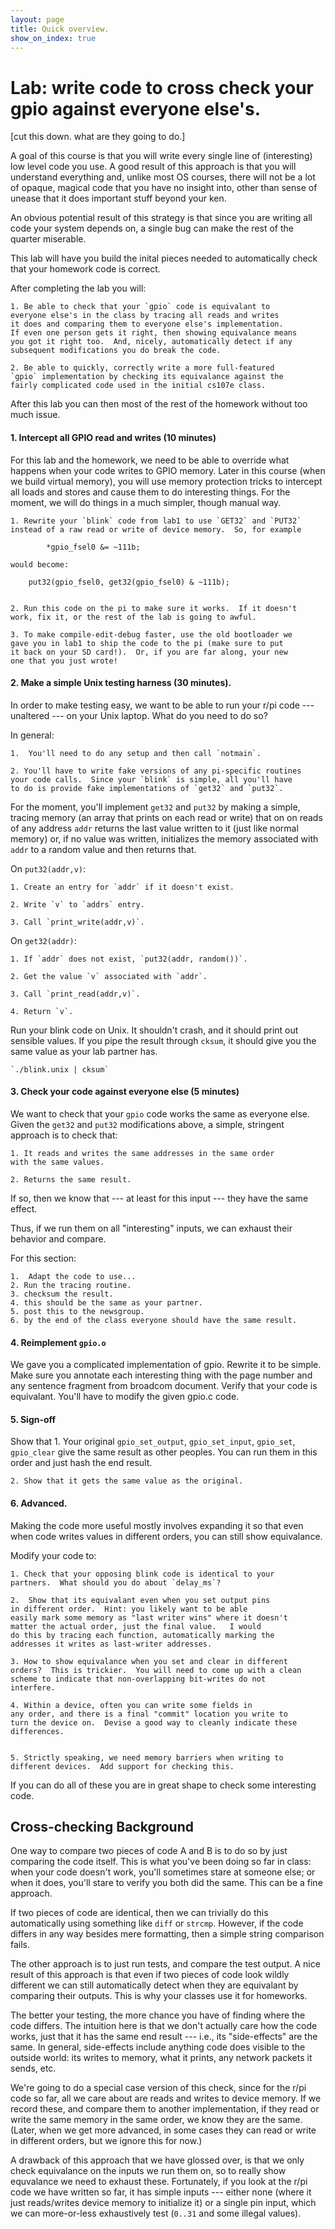 ```yaml
---
layout: page
title: Quick overview.
show_on_index: true
---
```


Lab: write code to cross check your gpio against everyone else's.
======================================================================

[cut this down.  what are they going to do.]

A goal of this course is that you will write every single line of
(interesting) low level code you use.  A good result of this approach is
that you will understand everything and, unlike most OS courses, there
will not be a lot of opaque, magical code that you have no insight into,
other than sense of unease that it does important stuff beyond your ken.

An obvious potential result of this strategy is that since you
are writing all code your system depends on, a single bug can
make the rest of the quarter miserable.  

This lab will have you build the inital pieces needed to automatically
check that your homework code is correct.

After completing the lab you will:

	1. Be able to check that your `gpio` code is equivalant to
	everyone else's in the class by tracing all reads and writes
	it does and comparing them to everyone else's implementation.
	If even one person gets it right, then showing equivalance means
	you got it right too.  And, nicely, automatically detect if any
	subsequent modifications you do break the code.

	2. Be able to quickly, correctly write a more full-featured
	`gpio` implementation by checking its equivalance against the
	fairly complicated code used in the initial cs107e class.

After this lab you can then most of the rest of the homework without too
much issue.

#### 1. Intercept all GPIO read and writes (10 minutes)

For this lab and the homework, we need to be able to override what
happens when your code writes to GPIO memory.  Later in this course
(when we build virtual memory), you will use memory protection tricks to
intercept all loads and stores and cause them to do interesting things.
For the moment, we will do things in a much simpler, though manual way.

	1. Rewrite your `blink` code from lab1 to use `GET32` and `PUT32`
	instead of a raw read or write of device memory.  So, for example

	     	*gpio_fsel0 &= ~111b;

	would become:

		put32(gpio_fsel0, get32(gpio_fsel0) & ~111b);


	2. Run this code on the pi to make sure it works.  If it doesn't
	work, fix it, or the rest of the lab is going to awful.  

	3. To make compile-edit-debug faster, use the old bootloader we
	gave you in lab1 to ship the code to the pi (make sure to put
	it back on your SD card!).  Or, if you are far along, your new
	one that you just wrote!

#### 2. Make a simple Unix testing harness (30 minutes).

In order to make testing easy, we want to be able to run your r/pi code ---
unaltered --- on your Unix laptop.  What do you need to do so?  

In general:
	
	1.  You'll need to do any setup and then call `notmain`.

	2. You'll have to write fake versions of any pi-specific routines
	your code calls.  Since your `blink` is simple, all you'll have
	to do is provide fake implementations of `get32` and `put32`.

For the moment, you'll implement `get32` and `put32` by making a simple,
tracing memory (an array that prints on each read or write) that on on
reads of any address `addr` returns the last value written to it (just
like normal memory) or, if no value was written, initializes the memory
associated with `addr` to a random value and then returns that.

On `put32(addr,v)`: 

	1. Create an entry for `addr` if it doesn't exist.

	2. Write `v` to `addrs` entry.

	3. Call `print_write(addr,v)`.

On `get32(addr)`:

	1. If `addr` does not exist, `put32(addr, random())`.

	2. Get the value `v` associated with `addr`.

	3. Call `print_read(addr,v)`.

	4. Return `v`.

Run your blink code on Unix.  It shouldn't crash, and it should print out
sensible values.  If you pipe the result through `cksum`, it should give
you the same value as your lab partner has.

	`./blink.unix | cksum`


#### 3. Check your code against everyone else (5 minutes)


We want to check that your `gpio` code works the same as everyone
else.  Given the `get32` and `put32` modifications above, a 
simple, stringent approach is to check that:

	1. It reads and writes the same addresses in the same order 
	with the same values.

	2. Returns the same result.  


If so, then we know that --- at least for this input --- they have the
same effect.

Thus, if we run them on all "interesting" inputs, we can exhaust their
behavior and compare.

For this section:

	1.  Adapt the code to use...
	2. Run the tracing routine.
	3. checksum the result.
	4. this should be the same as your partner.
	5. post this to the newsgroup.
	6. by the end of the class everyone should have the same result.

#### 4. Reimplement `gpio.o`

We gave you a complicated implementation of gpio.  Rewrite it to be
simple.  Make sure you annotate each interesting thing with the page
number and any sentence fragment from broadcom document.   Verify that
your code is equivalant.  You'll have to modify the given gpio.c code.


#### 5. Sign-off

Show that
	1. Your original `gpio_set_output`, `gpio_set_input`, `gpio_set`,
	`gpio_clear` give the same result as other peoples.  You can
	run them in this order and just hash the end result.

	2. Show that it gets the same value as the original.

#### 6. Advanced.

Making the code more useful mostly involves expanding it so that 
even when code writes values in different orders, you can still
show equivalance.

Modify your code to:

	1. Check that your opposing blink code is identical to your 
	partners.  What should you do about `delay_ms`?

	2.  Show that its equivalant even when you set output pins
	in different order.  Hint: you likely want to be able 
	easily mark some memory as "last writer wins" where it doesn't
	matter the actual order, just the final value.   I would 
	do this by tracing each function, automatically marking the 
	addresses it writes as last-writer addresses.

	3. How to show equivalance when you set and clear in different
	orders?  This is trickier.  You will need to come up with a clean
	scheme to indicate that non-overlapping bit-writes do not 
	interfere.

	4. Within a device, often you can write some fields in 
	any order, and there is a final "commit" location you write to
	turn the device on.  Devise a good way to cleanly indicate these
	differences.


	5. Strictly speaking, we need memory barriers when writing to
	different devices.  Add support for checking this.

If you can do all of these you are in great shape to check some
interesting code.

Cross-checking Background
---------------------------------------------------------------------

One way to compare two pieces of code A and B is to do so by just
comparing the code itself.    This is what you've been doing so far
in class: when your code doesn't work, you'll sometimes stare at 
someone else; or when it does, you'll stare to verify you both did 
the same.  This can be a fine approach.

If two pieces of code are identical, then we can trivially do this
automatically using something like `diff` or `strcmp`.  However, if the
code differs in any way besides mere formatting, then a simple string
comparison fails.

The other approach is to just run tests, and compare the test output.
A nice result of this approach is that even if two pieces of code
look wildly different we can still automatically detect when they are
equivalant by comparing their outputs.  This is why your classes use
it for homeworks.

The better your testing, the more chance you have of finding where
the code differs.  The intuition here is that we don't actually care
how the code works, just that it has the same end result --- i.e., its
"side-effects" are the same.  In general, side-effects include anything
code does visible to the outside world: its writes to memory, what it
prints, any network packets it sends, etc.

We're going to do a special case version of this check, since for the r/pi
code so far, all we care about are reads and writes to device memory.
If we record these, and compare them to another implementation, if
they read or write the same memory in the same order, we know they are
the same.  (Later, when we get more advanced, in some cases they can
read or write in different orders, but we ignore this for now.)

A drawback of this approach that we have glossed over, is that we
only check equivalance on the inputs we run them on, so to really show
equvalance we need to exhaust these.  Fortunately, if you look at the
r/pi code we have written so far, it has simple inputs --- either none
(where it just reads/writes device memory to initialize it) or a single
pin input, which we can more-or-less exhaustively test (`0..31` and some
illegal values).
